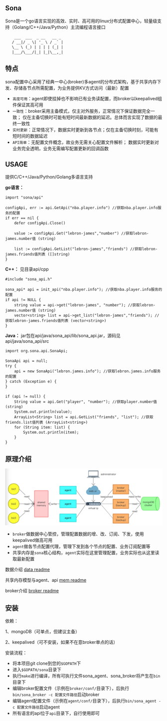 ## Sona

Sona是一个go语言实现的高效、实时、高可用的linux分布式配置中心，轻量级支持（Golang/C++/Java/Python）主流编程语言接口

```
    ___  ___  _ __   __ _ 
   / __|/ _ \| '_ \ / _` |
   \__ \ (_) | | | | (_| |   
   |___/\___/|_| |_|\__,_|   

```

## 特点

sona配置中心采用了经典一中心(broker)多agent的分布式架构，基于共享内存下发、存储各节点所需配置，为业务提供KV方式访问（最新）配置

- `高度可用`：agent即使挂掉也不影响已有业务读配置，而broker以keepalived组件保证其高可用
- `一致性`：broker采用主备模式，仅主对外服务，正常情况下保证数据完全一致；
仅在主备切换时可能有短时间最新数据的延迟。总体而言实现了数据的最终一致性
- `实时更新`：正常情况下，数据实时更新到各节点；仅在主备切换时刻，可能有短时间的数据延迟
- `API简单`：无配置文件概念，故业务无需关心配置文件解析；
数据实时更新对业务完全透明，业务无需编写配置更新的回调函数


## USAGE

提供C/C++/Java/Python/Golang多语言支持

**go语言：**

```
import "sona/api"

configApi, err := api.GetApi("nba.player.info") //获取nba.player.info服务的配置
if err == nil {
    defer configApi.Close()

    value := configApi.Get("lebron-james","number") //获取lebron-james.number值 (string)

    list := configApi.GetList("lebron-james","friends") //获取lebron-james.friends值列表 ([]string)
}
```
**C++：** 见目录api/cpp

```
#include "sona_api.h"

sona_api* api = init_api("nba.player.info"); //获取nba.player.info服务的配置
if api != NULL {
    string value = api->get("lebron-james", "number"); //获取lebron-james.number值 (string)
    vector<string> list = api->get_list("lebron-james","friends"); //获取lebron-james.friends值列表 (vector<string>)
}
```
**Java：** jar包在api/java/sona_api/lib/sona_api.jar，源码见api/java/sona_api/src
```
import org.sona.api.SonaApi;

SonaApi api = null;
try {
    api = new SonaApi("lebron.james.info"); //获取lebron.james.info服务的配置
} catch (Exception e) {
}

if (api != null) {
    String value = api.Get("player", "number"); //获取player.number值 (string)
    System.out.println(value);
    ArrayList<String> list = api.GetList("friends", "list"); //获取friends.list值列表 (ArrayList<string>)
    for (String item: list) {
        System.out.println(item);
    }
}
```



## 原理介绍

![arch](tutorial/pictures/arch.jpg)

- `broker`做数据中心管控，管理配置数据的增、改、订阅、下发，使用keepalived做高可用
- `agent`做各节点配置代理，管理下发到各个节点的配置、业务订阅配置等
- 共享内存是`sona`核心结构，`agent`实际在这里管理配置，业务实际也从这里读取最新配置

数据介绍 [data readme][1]

[1]: https://github.com/LeechanX/Sona/blob/master/tutorial/data.md

共享内存模型与agent、api [mem readme][2]

[2]: https://github.com/LeechanX/Sona/blob/master/tutorial/mem.md

broker介绍 [broker readme][3]

[3]: https://github.com/LeechanX/Sona/blob/master/tutorial/broker.md

## 安装

依赖：

1、mongoDB（可单点，但建议主备）

2、keepalived（可不安装，如果不在意broker单点的话）

安装流程：

- 将本项目git clone到您的`$GOPATH`下
- 进入`$GOPATH/sona`目录下
- 执行`make`进行编译，所有可执行文件sona_agent、sona_broker将产生在`bin`目录下
- 编辑broker配置文件（示例在`broker/conf/`目录下），后执行`bin/sona_broker -c 配置文件路径`启动broker
- 编辑agent配置文件（示例在`agent/conf/`目录下），后执行`bin/sona_agent -c 配置文件路径`启动agent
- 所有语言的api位于`api`目录下，自行使用即可

